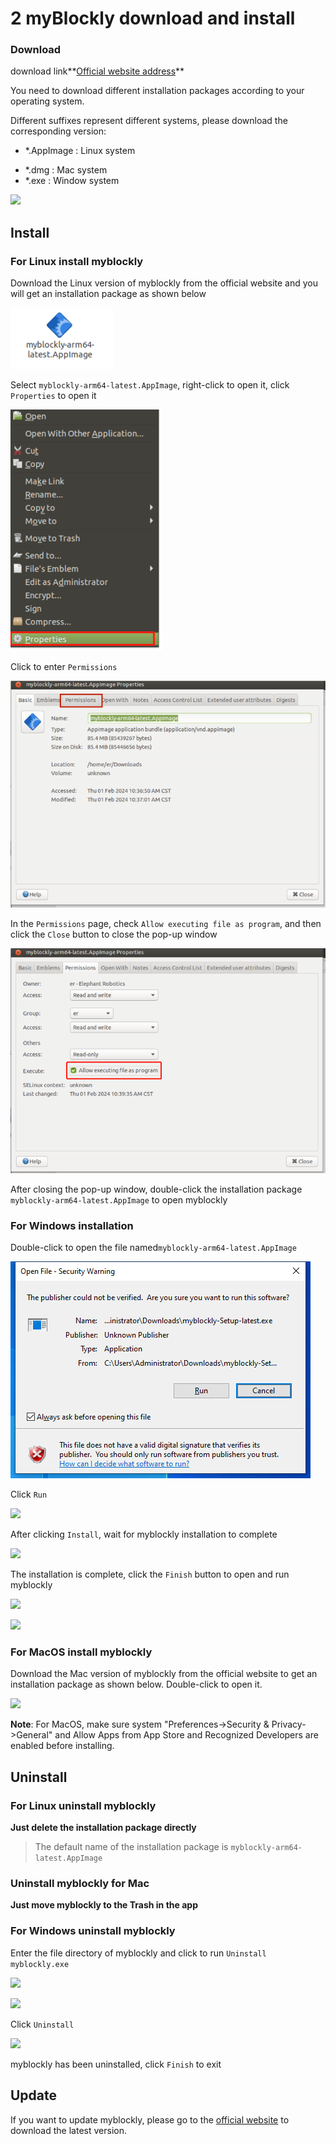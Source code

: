 # 2 myBlockly download and install

### Download

download link**[Official website address](https://www.elephantrobotics.com/en/downloads/)**

You need to download different installation packages according to your operating system.



Different suffixes represent different systems, please download the corresponding version:

- *.AppImage  : Linux system

* *.dmg : Mac system
* *.exe : Window system



![](C:\Users\Administrator\Desktop\320gitbook截图\en\img\download.png)



## Install

### For Linux install myblockly

Download the Linux version of myblockly from the official website and you will get an installation package as shown below

![](.\img\appimage.png)





Select `myblockly-arm64-latest.AppImage`, right-click to open it, click `Properties` to open it

<img src=".\img\appimage1.png"  />



Click to enter `Permissions`

<img src=".\img\appimage2.png"  />



In the `Permissions` page, check `Allow executing file as program`, and then click the `Close` button to close the pop-up window

<img src=".\img\appimage3.png"  />



After closing the pop-up window, double-click the installation package `myblockly-arm64-latest.AppImage` to open myblockly



### For Windows installation

Double-click to open the file named`myblockly-arm64-latest.AppImage`

![](.\img\install_1.png)

Click `Run`

![](C:\Users\Administrator\Desktop\320gitbook截图\en\img\install_2.png)

After clicking `Install`, wait for myblockly installation to complete

![](C:\Users\Administrator\Desktop\320gitbook截图\en\img\install_3.png)



The installation is complete, click the `Finish` button to open and run myblockly

![](C:\Users\Administrator\Desktop\320gitbook截图\en\img\install_4.png)

![](C:\Users\Administrator\Desktop\320gitbook截图\en\img\install_5.png)





### For MacOS install myblockly

Download the Mac version of myblockly from the official website to get an installation package as shown below. Double-click to open it.

![](C:/Users/Administrator/Desktop/320_pi_blockly/zh/img/mac.png)

**Note**: For MacOS, make sure system "Preferences->Security & Privacy->General" and Allow Apps from App Store and Recognized Developers are enabled before installing.









## Uninstall

### For Linux uninstall myblockly

**Just delete the installation package directly**

>The default name of the installation package is `myblockly-arm64-latest.AppImage`





### Uninstall myblockly for Mac

**Just move myblockly to the Trash in the app**





### For Windows uninstall myblockly

Enter the file directory of myblockly and click to run `Uninstall myblockly.exe`

<img src="C:\Users\Administrator\Desktop\320gitbook截图\en\img\uninstall.png"  />

![](C:\Users\Administrator\Desktop\320gitbook截图\en\img\uninstall_1.png)



Click `Uninstall`

![](C:\Users\Administrator\Desktop\320gitbook截图\en\img\uninstall_2.png)

myblockly has been uninstalled, click `Finish` to exit













## Update

If you want to update myblockly, please go to the [official website](https://www.elephantrobotics.com/en/downloads/) to download the latest version.



